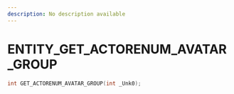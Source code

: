 ```yaml
---
description: No description available 
---
```


# ENTITY\_GET_ACTORENUM_AVATAR_GROUP

```cpp
int GET_ACTORENUM_AVATAR_GROUP(int _Unk0);
```